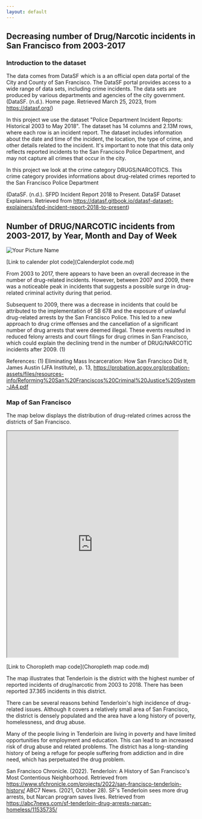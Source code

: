 ```yaml
---
layout: default
---
```


## Decreasing number of Drug/Narcotic incidents in San Francisco from 2003-2017

### Introduction to the dataset 
The data comes from DataSF which is a an official open data portal of the City and County of San Francisco. The DataSF portal provides access to a wide range of data sets, including crime incidents. The data sets are produced by various departments and agencies of the city government. (DataSF. (n.d.). Home page. Retrieved March 25, 2023, from https://datasf.org/)

In this project we use the dataset "Police Department Incident Reports: Historical 2003 to May 2018". The dataset has 14 columns and 2.13M rows, where each row is an incident report. The dataset includes information about the date and time of the incident, the location, the type of crime, and other details related to the incident. It's important to note that this data only reflects reported incidents to the San Francisco Police Department, and may not capture all crimes that occur in the city.

In this project we look at the crime category DRUGS/NARCOTICS. This crime category provides informations about drug-related crimes reported to the San Francisco Police Department 

(DataSF. (n.d.). SFPD Incident Report 2018 to Present. DataSF Dataset Explainers. Retrieved from https://datasf.gitbook.io/datasf-dataset-explainers/sfpd-incident-report-2018-to-present)


## Number of DRUG/NARCOTIC incidents from 2003-2017, by Year, Month and Day of Week

<img src="https://raw.githubusercontent.com/Sdataanalyse/Sdataanalyse.github.io/main/Files/Calandarplot.jpg" alt="Your Picture Name">


[Link to calender plot code](Calenderplot code.md)

From 2003 to 2017, there appears to have been an overall decrease in the number of drug-related incidents. However, between 2007 and 2009, there was a noticeable peak in incidents that suggests a possible surge in drug-related criminal activity during that period.

Subsequent to 2009, there was a decrease in incidents that could be attributed to the implementation of SB 678 and the exposure of unlawful drug-related arrests by the San Francisco Police. This led to a new approach to drug crime offenses and the cancellation of a significant number of drug arrests that were deemed illegal. These events resulted in reduced felony arrests and court filings for drug crimes in San Francisco, which could explain the declining trend in the number of DRUG/NARCOTIC incidents after 2009. (1)

References:
(1) Eliminating Mass Incarceration: How San Francisco Did It, James Austin (JFA Institute), p. 13, https://probation.acgov.org/probation-assets/files/resources-info/Reforming%20San%20Franciscos%20Criminal%20Justice%20System-JA4.pdf

### Map of San Francisco

The map below displays the distribution of drug-related crimes across the districts of San Francisco.

<iframe src="https://raw.githack.com/Sdataanalyse/Sdataanalyse.github.io/main/Files/choropleth_map.html" width="90%" height="600px"></iframe>

[Link to Choropleth map code](Choropleth map code.md)

The map illustrates that Tenderloin is the district with the highest number of reported incidents of drug/narcotic from 2003 to 2018. There has been reported 37.365 incidents in this district.

There can be several reasons behind Tenderloin's high incidence of drug-related issues. Although it covers a relatively small area of San Francisco, the district is densely populated and the area have a long history of poverty, homelessness, and drug abuse.

Many of the people living in Tenderloin are living in poverty and have limited opportunities for employment and education. This can lead to an increased risk of drug abuse and related problems. The district has a long-standing history of being a refuge for people suffering from addiction and in dire need, which has perpetuated the drug problem. 

San Francisco Chronicle. (2022). Tenderloin: A History of San Francisco's Most Contentious Neighborhood. Retrieved from https://www.sfchronicle.com/projects/2022/san-francisco-tenderloin-history/
ABC7 News. (2021, October 28). SF's Tenderloin sees more drug arrests, but Narcan program saves lives. Retrieved from https://abc7news.com/sf-tenderloin-drug-arrests-narcan-homeless/11535735/

